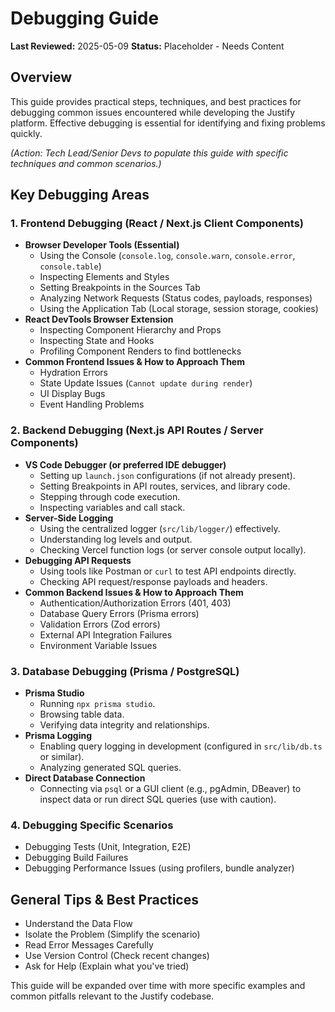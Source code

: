 # Debugging Guide

**Last Reviewed:** 2025-05-09
**Status:** Placeholder - Needs Content

## Overview

This guide provides practical steps, techniques, and best practices for debugging common issues encountered while developing the Justify platform. Effective debugging is essential for identifying and fixing problems quickly.

_(Action: Tech Lead/Senior Devs to populate this guide with specific techniques and common scenarios.)_

## Key Debugging Areas

### 1. Frontend Debugging (React / Next.js Client Components)

- **Browser Developer Tools (Essential)**
  - Using the Console (`console.log`, `console.warn`, `console.error`, `console.table`)
  - Inspecting Elements and Styles
  - Setting Breakpoints in the Sources Tab
  - Analyzing Network Requests (Status codes, payloads, responses)
  - Using the Application Tab (Local storage, session storage, cookies)
- **React DevTools Browser Extension**
  - Inspecting Component Hierarchy and Props
  - Inspecting State and Hooks
  - Profiling Component Renders to find bottlenecks
- **Common Frontend Issues & How to Approach Them**
  - Hydration Errors
  - State Update Issues (`Cannot update during render`)
  - UI Display Bugs
  - Event Handling Problems

### 2. Backend Debugging (Next.js API Routes / Server Components)

- **VS Code Debugger (or preferred IDE debugger)**
  - Setting up `launch.json` configurations (if not already present).
  - Setting Breakpoints in API routes, services, and library code.
  - Stepping through code execution.
  - Inspecting variables and call stack.
- **Server-Side Logging**
  - Using the centralized logger (`src/lib/logger/`) effectively.
  - Understanding log levels and output.
  - Checking Vercel function logs (or server console output locally).
- **Debugging API Requests**
  - Using tools like Postman or `curl` to test API endpoints directly.
  - Checking API request/response payloads and headers.
- **Common Backend Issues & How to Approach Them**
  - Authentication/Authorization Errors (401, 403)
  - Database Query Errors (Prisma errors)
  - Validation Errors (Zod errors)
  - External API Integration Failures
  - Environment Variable Issues

### 3. Database Debugging (Prisma / PostgreSQL)

- **Prisma Studio**
  - Running `npx prisma studio`.
  - Browsing table data.
  - Verifying data integrity and relationships.
- **Prisma Logging**
  - Enabling query logging in development (configured in `src/lib/db.ts` or similar).
  - Analyzing generated SQL queries.
- **Direct Database Connection**
  - Connecting via `psql` or a GUI client (e.g., pgAdmin, DBeaver) to inspect data or run direct SQL queries (use with caution).

### 4. Debugging Specific Scenarios

- Debugging Tests (Unit, Integration, E2E)
- Debugging Build Failures
- Debugging Performance Issues (using profilers, bundle analyzer)

## General Tips & Best Practices

- Understand the Data Flow
- Isolate the Problem (Simplify the scenario)
- Read Error Messages Carefully
- Use Version Control (Check recent changes)
- Ask for Help (Explain what you've tried)

This guide will be expanded over time with more specific examples and common pitfalls relevant to the Justify codebase.
